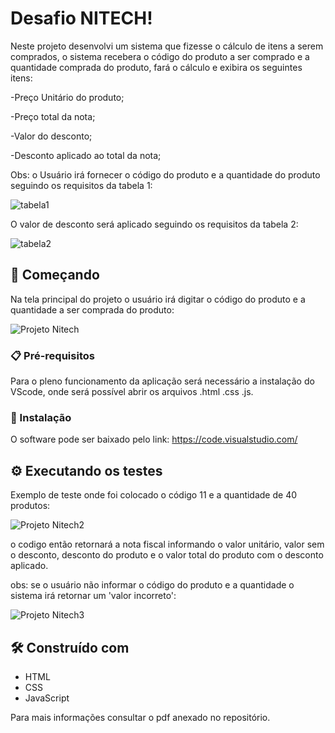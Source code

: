 # Desafio NITECH!

Neste projeto desenvolvi um sistema que fizesse o cálculo de itens a serem comprados, o sistema recebera o código do produto a ser comprado e a quantidade comprada do produto, fará o cálculo e exibira os seguintes itens:

-Preço Unitário do produto;

-Preço total da nota;

-Valor do desconto;

-Desconto aplicado ao total da nota;

Obs: o Usuário irá fornecer o código do produto e a quantidade do produto seguindo os requisitos da tabela 1:

![tabela1](https://user-images.githubusercontent.com/92325360/139162252-80894448-5f1a-4d17-9cb1-3e9ccb02cc89.JPG)

O valor de desconto será aplicado seguindo os requisitos da tabela 2:

![tabela2](https://user-images.githubusercontent.com/92325360/139162442-4bd534dc-d526-4c8f-b1a0-e7baa641e5fa.JPG)


## 🚀 Começando

Na tela principal do projeto o usuário irá digitar o código do produto e a quantidade a ser comprada do produto:

![Projeto Nitech](https://user-images.githubusercontent.com/92325360/139162771-ea75f37a-972a-447a-a4f0-1452a8d85019.JPG)

### 📋 Pré-requisitos

Para o pleno funcionamento da aplicação será necessário a instalação do VScode, onde será possível abrir os arquivos .html .css .js.

### 🔧 Instalação

O software pode ser baixado pelo link: https://code.visualstudio.com/

## ⚙️ Executando os testes

Exemplo de teste onde foi colocado o código 11 e a quantidade de 40 produtos:

![Projeto Nitech2](https://user-images.githubusercontent.com/92325360/139163269-cbd885e4-b019-4604-a07c-5140cbad0cbc.JPG)

o codigo então retornará a nota fiscal informando o valor unitário, valor sem o desconto, desconto do produto e o valor total do produto com o desconto aplicado.

obs: se o usuário não informar o código do produto e a quantidade o sistema irá retornar um 'valor incorreto':

![Projeto Nitech3](https://user-images.githubusercontent.com/92325360/139163857-06f37528-bf57-4a14-a527-e5154ca829fa.JPG)

## 🛠️ Construído com

* HTML
* CSS
* JavaScript

Para mais informações consultar o pdf anexado no repositório.  






